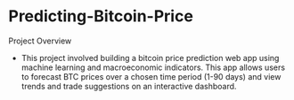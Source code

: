 # Predicting-Bitcoin-Price

Project Overview
- This project involved building a bitcoin price prediction web app using machine learning and macroeconomic indicators. This app allows users to forecast BTC prices over a chosen time period (1-90 days) and view trends and trade suggestions on an interactive dashboard. 
